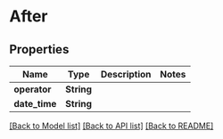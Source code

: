 # After

## Properties

Name | Type | Description | Notes
------------ | ------------- | ------------- | -------------
**operator** | **String** |  | 
**date_time** | **String** |  | 

[[Back to Model list]](../README.md#documentation-for-models) [[Back to API list]](../README.md#documentation-for-api-endpoints) [[Back to README]](../README.md)


